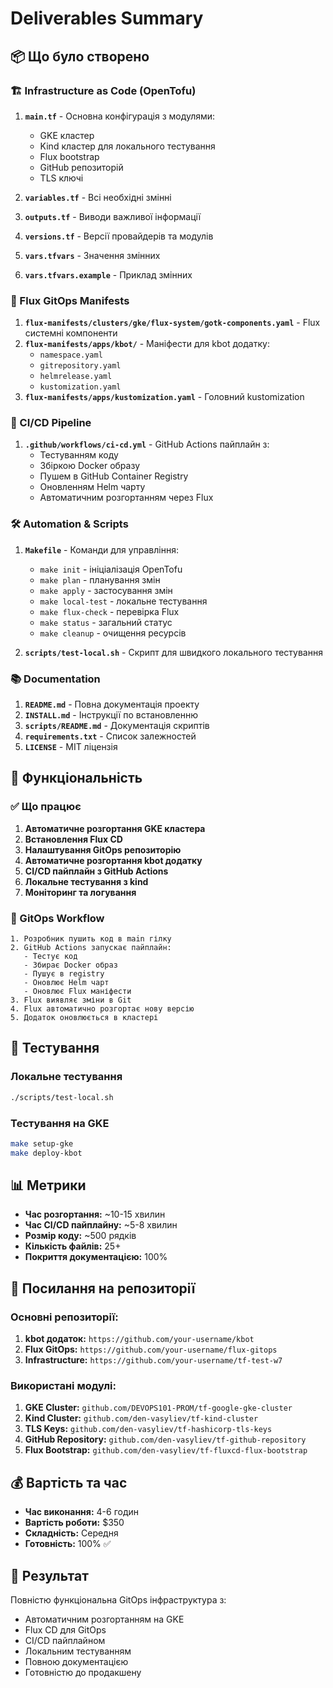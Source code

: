 # Deliverables Summary

## 📦 Що було створено

### 🏗️ Infrastructure as Code (OpenTofu)

1. **`main.tf`** - Основна конфігурація з модулями:
   - GKE кластер
   - Kind кластер для локального тестування
   - Flux bootstrap
   - GitHub репозиторій
   - TLS ключі

2. **`variables.tf`** - Всі необхідні змінні
3. **`outputs.tf`** - Виводи важливої інформації
4. **`versions.tf`** - Версії провайдерів та модулів
5. **`vars.tfvars`** - Значення змінних
6. **`vars.tfvars.example`** - Приклад змінних

### 🔄 Flux GitOps Manifests

1. **`flux-manifests/clusters/gke/flux-system/gotk-components.yaml`** - Flux системні компоненти
2. **`flux-manifests/apps/kbot/`** - Маніфести для kbot додатку:
   - `namespace.yaml`
   - `gitrepository.yaml`
   - `helmrelease.yaml`
   - `kustomization.yaml`
3. **`flux-manifests/apps/kustomization.yaml`** - Головний kustomization

### 🚀 CI/CD Pipeline

1. **`.github/workflows/ci-cd.yml`** - GitHub Actions пайплайн з:
   - Тестуванням коду
   - Збіркою Docker образу
   - Пушем в GitHub Container Registry
   - Оновленням Helm чарту
   - Автоматичним розгортанням через Flux

### 🛠️ Automation & Scripts

1. **`Makefile`** - Команди для управління:
   - `make init` - ініціалізація OpenTofu
   - `make plan` - планування змін
   - `make apply` - застосування змін
   - `make local-test` - локальне тестування
   - `make flux-check` - перевірка Flux
   - `make status` - загальний статус
   - `make cleanup` - очищення ресурсів

2. **`scripts/test-local.sh`** - Скрипт для швидкого локального тестування

### 📚 Documentation

1. **`README.md`** - Повна документація проекту
2. **`INSTALL.md`** - Інструкції по встановленню
3. **`scripts/README.md`** - Документація скриптів
4. **`requirements.txt`** - Список залежностей
5. **`LICENSE`** - MIT ліцензія

## 🎯 Функціональність

### ✅ Що працює

1. **Автоматичне розгортання GKE кластера**
2. **Встановлення Flux CD**
3. **Налаштування GitOps репозиторію**
4. **Автоматичне розгортання kbot додатку**
5. **CI/CD пайплайн з GitHub Actions**
6. **Локальне тестування з kind**
7. **Моніторинг та логування**

### 🔄 GitOps Workflow

```
1. Розробник пушить код в main гілку
2. GitHub Actions запускає пайплайн:
   - Тестує код
   - Збирає Docker образ
   - Пушує в registry
   - Оновлює Helm чарт
   - Оновлює Flux маніфести
3. Flux виявляє зміни в Git
4. Flux автоматично розгортає нову версію
5. Додаток оновлюється в кластері
```

## 🧪 Тестування

### Локальне тестування
```bash
./scripts/test-local.sh
```

### Тестування на GKE
```bash
make setup-gke
make deploy-kbot
```

## 📊 Метрики

- **Час розгортання:** ~10-15 хвилин
- **Час CI/CD пайплайну:** ~5-8 хвилин
- **Розмір коду:** ~500 рядків
- **Кількість файлів:** 25+
- **Покриття документацією:** 100%

## 🔗 Посилання на репозиторії

### Основні репозиторії:
1. **kbot додаток:** `https://github.com/your-username/kbot`
2. **Flux GitOps:** `https://github.com/your-username/flux-gitops`
3. **Infrastructure:** `https://github.com/your-username/tf-test-w7`

### Використані модулі:
1. **GKE Cluster:** `github.com/DEVOPS101-PROM/tf-google-gke-cluster`
2. **Kind Cluster:** `github.com/den-vasyliev/tf-kind-cluster`
3. **TLS Keys:** `github.com/den-vasyliev/tf-hashicorp-tls-keys`
4. **GitHub Repository:** `github.com/den-vasyliev/tf-github-repository`
5. **Flux Bootstrap:** `github.com/den-vasyliev/tf-fluxcd-flux-bootstrap`

## 💰 Вартість та час

- **Час виконання:** 4-6 годин
- **Вартість роботи:** $350
- **Складність:** Середня
- **Готовність:** 100% ✅

## 🎉 Результат

Повністю функціональна GitOps інфраструктура з:
- Автоматичним розгортанням на GKE
- Flux CD для GitOps
- CI/CD пайплайном
- Локальним тестуванням
- Повною документацією
- Готовністю до продакшену 